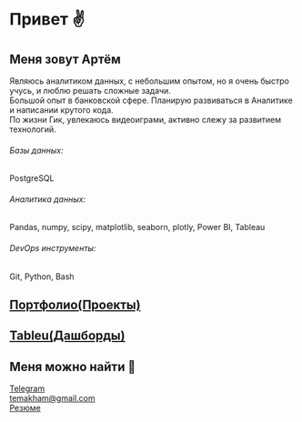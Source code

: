 # Привет ✌️

## Меня зовут Артём 

Являюсь аналитиком данных, с небольшим опытом, но я очень быстро учусь, и люблю решать сложные задачи.\
Большой опыт в банковской сфере. Планирую развиваться в Аналитике и написании крутого кода.\
По жизни Гик, увлекаюсь видеоиграми, активно слежу за развитием технологий. 

###### Базы данных: 
PostgreSQL

###### Аналитика данных:
Pandas, numpy, scipy, matplotlib, seaborn, plotly, Power BI, Tableau

###### DevOps инструменты:
Git, Python, Bash

## [Портфолио(Проекты)](https://github.com/TemaKham/PORTFOLIO) 
## [Tableu(Дашборды)](https://public.tableau.com/app/profile/tema7449) 

## Меня можно найти 🤙

[Telegram](https://t.me/temakham) \
temakham@gmail.com \
[Резюме](https://docs.google.com/document/d/1TaMYoZnMDAhKfHvJLq4HDroSua-2ITlsW7SCPJGYakM/edit?usp=sharing)
